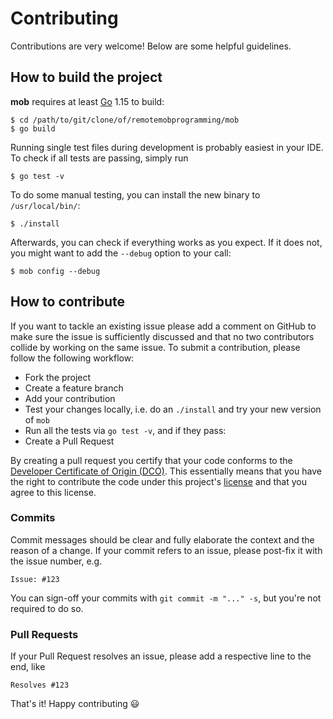 # Contributing

Contributions are very welcome! Below are some helpful guidelines.

## How to build the project

**mob** requires at least [Go](https://go.dev/) 1.15 to build:

```
$ cd /path/to/git/clone/of/remotemobprogramming/mob
$ go build
```

Running single test files during development is probably easiest in your IDE.
To check if all tests are passing, simply run

```
$ go test -v
```

To do some manual testing, you can install the new binary to `/usr/local/bin/`:

```
$ ./install
```

Afterwards, you can check if everything works as you expect.
If it does not, you might want to add the `--debug` option to your call:

```
$ mob config --debug
```

## How to contribute

If you want to tackle an existing issue please add a comment on GitHub to make sure the issue is
sufficiently discussed and that no two contributors collide by working on the same issue. 
To submit a contribution, please follow the following workflow:

- Fork the project
- Create a feature branch
- Add your contribution
- Test your changes locally, i.e. do an `./install` and try your new version of `mob`
- Run all the tests via `go test -v`, and if they pass:
- Create a Pull Request

By creating a pull request you certify that your code conforms to the
[Developer Certificate of Origin (DCO)](https://developercertificate.org/).
This essentially means that you have the right to contribute the code under
this project's [license](LICENSE) and that you agree to this license.

### Commits

Commit messages should be clear and fully elaborate the context and the reason of a change.
If your commit refers to an issue, please post-fix it with the issue number, e.g.

```
Issue: #123
```

You can sign-off your commits with `git commit -m "..." -s`, but you're not required to do so.

### Pull Requests

If your Pull Request resolves an issue, please add a respective line to the end, like

```
Resolves #123
```

That's it! Happy contributing 😃
